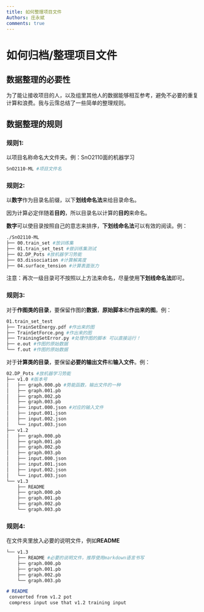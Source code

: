 ```yaml
---
title: 如何整理项目文件
Authors: 庄永斌
comments: true
---
```




# 如何归档/整理项目文件

## 数据整理的必要性

为了能让接收项目的人，以及组里其他人的数据能够相互参考，避免不必要的重复计算和浪费。我与云霈总结了一些简单的整理规则。

## 数据整理的规则

### 规则1:

以项目名称命名大文件夹。例：SnO2110面的机器学习

```bash
SnO2110-ML #项目文件名
```



### 规则2:

以**数字**作为目录名前缀，以下**划线命名法**来给目录命名。

因为计算必定伴随着**目的**，所以目录名以计算的**目的**来命名。

**数字**可以使目录按照自己的意志来排序，**下划线命名法**可以有效的阅读。例：

```bash
./SnO2110-ML
├── 00.train_set #放训练集
├── 01.train_set_test #做训练集测试
├── 02.DP_Pots #放机器学习势能
├── 03.dissociation #计算解离度
├── 04.surface_tension #计算表面张力
```

注意：再次一级目录可不按照以上方法来命名，尽量使用**下划线命名法**即可。



### 规则3:

对于**作图类的目录**，要保留作图的**数据**，**原始脚本**和**作出来的图**。例：

```bash
01.train_set_test
├── TrainSetEnergy.pdf #作出来的图
├── TrainSetForce.png #作出来的图
├── TrainingSetError.py #处理作图的脚本 可以直接运行！
├── e.out #作图的原始数据
└── f.out #作图的原始数据
```



对于**计算类的目录**，要保留**必要的输出文件**和**输入文件**。例：

```bash
02.DP_Pots #放机器学习势能
├── v1.0 #版本号
│   ├── graph.000.pb #势能函数，输出文件的一种
│   ├── graph.001.pb
│   ├── graph.002.pb
│   ├── graph.003.pb
│   ├── input.000.json #对应的输入文件
│   ├── input.001.json
│   ├── input.002.json
│   └── input.003.json
├── v1.2
│   ├── graph.000.pb
│   ├── graph.001.pb
│   ├── graph.002.pb
│   ├── graph.003.pb
│   ├── input.000.json
│   ├── input.001.json
│   ├── input.002.json
│   └── input.003.json
└── v1.3
    ├── README
    ├── graph.000.pb
    ├── graph.001.pb
    ├── graph.002.pb
    └── graph.003.pb
```

### 规则4:

在文件夹里放入必要的说明文件，例如**README**

```bash
└── v1.3
    ├── README #必要的说明文件，推荐使用markdown语言书写
    ├── graph.000.pb
    ├── graph.001.pb
    ├── graph.002.pb
    └── graph.003.pb
```

```markdown
# README
 converted from v1.2 pot
 compress input use that v1.2 training input
```

